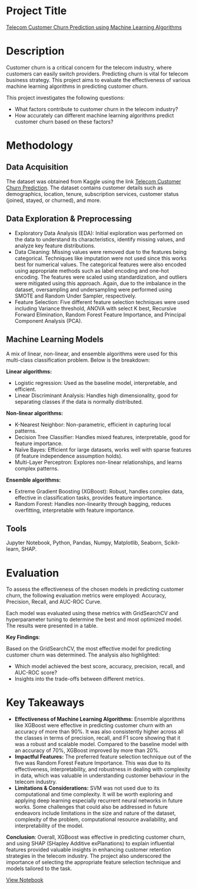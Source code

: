 # Project Title
[Telecom Customer Churn Prediction using Machine Learning Algorithms](https://www.kaggle.com/code/bigibraeh/customer-churn-prediction)

# Description 
Customer churn is a critical concern for the telecom industry, where customers can easily switch providers. Predicting churn is vital for telecom business strategy. This project aims to evaluate the effectiveness of various machine learning algorithms in predicting customer churn.

This project investigates the following questions:

* What factors contribute to customer churn in the telecom industry?
* How accurately can different machine learning algorithms predict customer churn based on these factors?

# Methodology
## Data Acquisition
The dataset was obtained from Kaggle using the link [Telecom Customer Churn Prediction](https://www.kaggle.com/datasets/shilongzhuang/telecom-customer-churn-by-maven-analytics). The dataset contains customer details such as demographics, location, tenure, subscription services, customer status (joined, stayed, or churned), and more.

## Data Exploration & Preprocessing
* Exploratory Data Analysis (EDA): Initial exploration was performed on the data to understand its characteristics, identify missing values, and analyze key feature distributions.
* Data Cleaning: Missing values were removed due to the features being categorical. Techniques like imputation were not used since this works best for numerical values. The categorical features were also encoded using appropriate methods such as label encoding and one-hot encoding. The features were scaled using standardization, and outliers were mitigated using this approach. Again, due to the imbalance in the dataset, oversampling and undersampling were performed using SMOTE and Random Under Sampler, respectively.
* Feature Selection: Five different feature selection techniques were used including Variance threshold, ANOVA with select K best, Recursive Forward Elimination, Random Forest Feature Importance, and Principal Component Analysis (PCA).


## Machine Learning Models
A mix of linear, non-linear, and ensemble algorithms were used for this multi-class classification problem. Below is the breakdown:

**Linear algorithms:** 
* Logistic regression: Used as the baseline model, interpretable, and efficient.  
* Linear Discriminant Analysis: Handles high dimensionality, good for separating classes if the data is normally distributed.
 
**Non-linear algorithms:** 
* K-Nearest Neighbor: Non-parametric, efficient in capturing local patterns.
*  Decision Tree Classifier: Handles mixed features, interpretable, good for feature importance.
* Naïve Bayes: Efficient for large datasets, works well with sparse features (if feature independence assumption holds).
* Multi-Layer Perceptron: Explores non-linear relationships, and learns complex patterns.
  
**Ensemble algorithms:** 
* Extreme Gradient Boosting (XGBoost): Robust, handles complex data, effective in classification tasks, provides feature importance.
* Random Forest: Handles non-linearity through bagging, reduces overfitting, interpretable with feature importance.

## Tools
Jupyter Notebook, Python, Pandas, Numpy, Matplotlib, Seaborn, Scikit-learn, SHAP.

# Evaluation
To assess the effectiveness of the chosen models in predicting customer churn, the following evaluation metrics were employed: Accuracy, Precision, Recall, and AUC-ROC Curve.

Each model was evaluated using these metrics with GridSearchCV and hyperparameter tuning to determine the best and most optimized model. The results were presented in a table.

**Key Findings**:

Based on the GridSearchCV, the most effective model for predicting customer churn was determined. The analysis also highlighted:

* Which model achieved the best score, accuracy, precision, recall, and AUC-ROC score?
* Insights into the trade-offs between different metrics.

# Key Takeaways

* **Effectiveness of Machine Learning Algorithms:** Ensemble algorithms like XGBoost were effective in predicting customer churn with an accuracy of more than 90%. It was also consistently higher across all the classes in terms of precision, recall, and F1 score showing that it was a robust and scalable model. Compared to the baseline model with an accuracy of 70%, XGBoost improved by more than 20%.  
* **Impactful Features:** The preferred feature selection technique out of the five was Random Forest Feature Importance. This was due to its effectiveness, interpretability, and robustness in dealing with complexity in data, which was valuable in understanding customer behaviour in the telecom industry.  
* **Limitations & Considerations:** SVM was not used due to its computational and time complexity. It will be worth exploring and applying deep learning especially recurrent neural networks in future works. Some challenges that could also be addressed in future endeavors include limitations in the size and nature of the dataset, complexity of the problem, computational resource availability, and interpretability of the model.

**Conclusion**: Overall, XGBoost was effective in predicting customer churn, and using SHAP (SHapley Additive exPlanations) to explain influential features provided valuable insights in enhancing customer retention strategies in the telecom industry. The project also underscored the importance of selecting the appropriate feature selection technique and models tailored to the task. 

[View Notebook](https://www.kaggle.com/code/bigibraeh/customer-churn-prediction)


